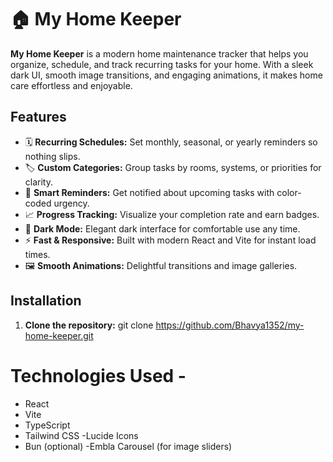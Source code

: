# 🏠 My Home Keeper

**My Home Keeper** is a modern home maintenance tracker that helps you organize, schedule, and track recurring tasks for your home. With a sleek dark UI, smooth image transitions, and engaging animations, it makes home care effortless and enjoyable.

## Features

- 🗓️ **Recurring Schedules:** Set monthly, seasonal, or yearly reminders so nothing slips.
- 🏷️ **Custom Categories:** Group tasks by rooms, systems, or priorities for clarity.
- 🔔 **Smart Reminders:** Get notified about upcoming tasks with color-coded urgency.
- 📈 **Progress Tracking:** Visualize your completion rate and earn badges.
- 🌙 **Dark Mode:** Elegant dark interface for comfortable use any time.
- ⚡ **Fast & Responsive:** Built with modern React and Vite for instant load times.
- 🖼️ **Smooth Animations:** Delightful transitions and image galleries.

## Installation

1. **Clone the repository:**
   git clone  https://github.com/Bhavya1352/my-home-keeper.git

 # Technologies Used -
  - React
- Vite
- TypeScript
- Tailwind CSS
-Lucide Icons
- Bun (optional)
 -Embla Carousel (for image sliders)
